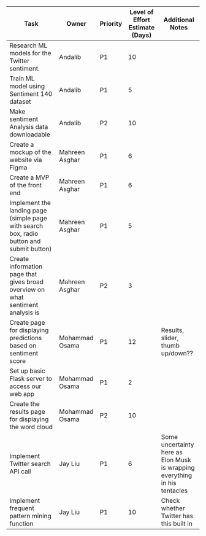 | Task                                                                                     | Owner          | Priority | Level of Effort Estimate (Days) | Additional Notes                                                           |
| ---------------------------------------------------------------------------------------- | -------------- | -------- | ------------------------------- | -------------------------------------------------------------------------- |
| Research ML models for the Twitter sentiment.                                            | Andalib        | P1       | 10                              |                                                                            |
| Train ML model using Sentiment 140 dataset                                               | Andalib        | P1       | 5                               |                                                                            |
| Make sentiment Analysis data downloadable                                                | Andalib        | P2       | 10                              |                                                                            |
| Create a mockup of the website via Figma                                                 | Mahreen Asghar | P1       | 6                               |                                                                            |
| Create a MVP of the front end                                                            | Mahreen Asghar | P1       | 6                               |                                                                            |
| Implement the landing page (simple page with search box, radio button and submit button) | Mahreen Asghar | P1       | 5                               |                                                                            |
| Create information page that gives broad overview on what sentiment analysis is          | Mahreen Asghar | P2       | 3                               |                                                                            |
| Create page for displaying predictions based on sentiment score                          | Mohammad Osama | P1       | 12                              | Results, slider, thumb up/down??                                           |
| Set up basic Flask server to access our web app                                          | Mohammad Osama | P1       | 2                               |                                                                            |
| Create the results page for displaying the word cloud                                    | Mohammad Osama | P2       | 10                              |                                                                            |
| Implement Twitter search API call                                                        | Jay Liu        | P1       | 6                               | Some uncertainty here as Elon Musk is wrapping everything in his tentacles |
| Implement frequent pattern mining function                                               | Jay Liu        | P1       | 10                              | Check whether Twitter has this built in                                    |